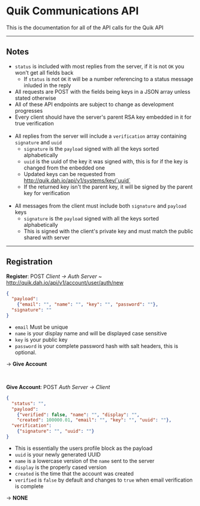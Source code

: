 # Quik Communications API
This is the documentation for all of the API calls for the Quik API

---------------------------------------------------------------------------------------------------------
## Notes
  - `status` is included with most replies from the server, if it is not `OK` you won't get all fields back
    - If `status` is not `OK` it will be a number referencing to a status message inluded in the reply
  - All requests are POST with the fields being keys in a JSON array unless stated otherwise
  - All of these API endpoints are subject to change as development progresses
  - Every client should have the server's parent RSA key embedded in it for true verification  
&nbsp;
  - All replies from the server will include a `verification` array containing `signature` and `uuid`
    - `signature` is the `payload` signed with all the keys sorted alphabetically
    - `uuid` is the uuid of the key it was signed with, this is for if the key is changed from the enbedded one
    - Updated keys can be requested from http://quik.dah.io/api/v1/systems/key/`uuid`
    - If the returned key isn't the parent key, it will be signed by the parent key for verification  
&nbsp;
  - All messages from the client must include both `signature` and `payload` keys
    - `signature` is the `payload` signed with all the keys sorted alphabetically
    - This is signed with the client's private key and must match the public shared with server  


---------------------------------------------------------------------------------------------------------
## Registration 

**Register**: POST *Client -> Auth Server* ~ http://quik.dah.io/api/v1/account/user/auth/new
```json
{
  "payload": 
    {"email": "", "name": "", "key": "", "password": ""}, 
  "signature": ""
} 
```
  - `email` Must be unique
  - `name` is your display name and will be displayed case sensitive
  - `key` is your public key
  - `password` is your complete password hash with salt headers, this is optional.  

 -> **Give Account**
  
  &nbsp;

**Give Account**: POST *Auth Server -> Client*
```json
{
  "status": "", 
  "payload": 
    {"verified": false, "name": "", "display": "", 
    "created": 100000.01, "email": "", "key": "", "uuid": ""}, 
  "verification": 
    {"signature": "", "uuid": ""}
}
```
  - This is essentially the users profile block as the payload
  - `uuid` is your newly generated UUID
  - `name` is a lowercase version of the `name` sent to the server
  - `display` is the properly cased version
  - `created` is the time that the account was created
  - `verified` is `false` by default and changes to `true` when email verification is complete  
  
 -> **NONE**

